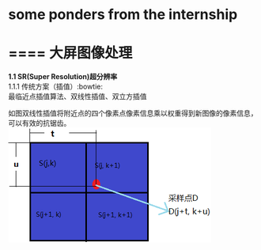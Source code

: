 # some ponders from the internship  
====
**大屏图像处理**
====  
**1.1 SR(Super Resolution)超分辨率**  
1.1.1 传统方案（插值）:bowtie:  
最临近点插值算法、双线性插值、双立方插值  
  
如图双线性插值将附近点的四个像素点像素信息乘以权重得到新图像的像素信息，可以有效的抗锯齿。
![fig1](https://github.com/dhhhe/fieldwork/blob/master/figure/双线性插值.bmp)

